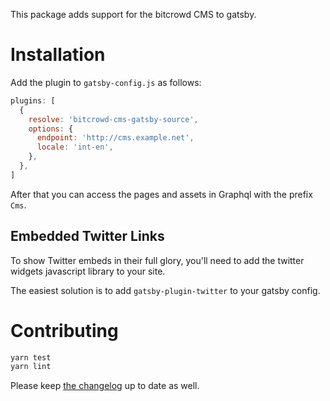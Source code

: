 This package adds support for the bitcrowd CMS to gatsby.

# Installation

Add the plugin to `gatsby-config.js` as follows:

```js
plugins: [
  {
    resolve: 'bitcrowd-cms-gatsby-source',
    options: {
      endpoint: 'http://cms.example.net',
      locale: 'int-en',
    },
  },
]
```

After that you can access the pages and assets in Graphql with the prefix `Cms`.

## Embedded Twitter Links

To show Twitter embeds in their full glory, you'll need to add the twitter widgets javascript library to your site.

The easiest solution is to add `gatsby-plugin-twitter` to your gatsby config.

# Contributing

```sh
yarn test
yarn lint
```

Please keep [the changelog](CHANGELOG.md) up to date as well.
